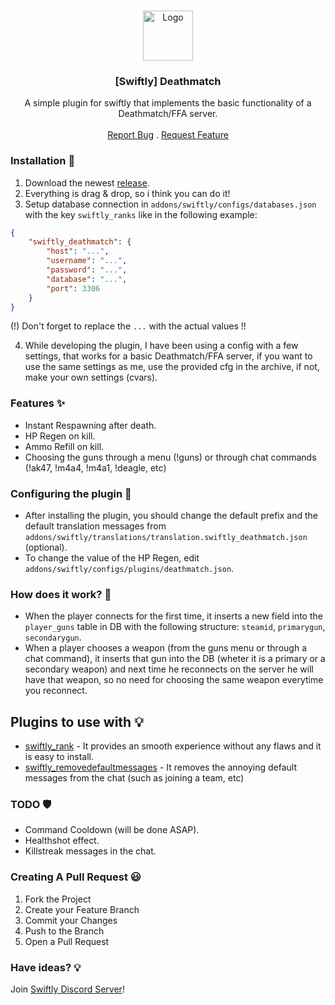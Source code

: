 <br/>
<p align="center">
  <a href="https://github.com/swiftly-solution/swiftly_rank">
    <img src="https://media.discordapp.net/attachments/979452783466000466/1168236894652469248/Swiftly_Logo.png?ex=6575f264&is=65637d64&hm=dd2834983bebeab98d7febd44bb3bd20e9aded13ecefac63cc990b222a9d9e9e&=&format=webp&quality=lossless&width=468&height=468" alt="Logo" width="80" height="80">
  </a>

  <h3 align="center">[Swiftly] Deathmatch</h3>

  <p align="center">
    A simple plugin for swiftly that implements the basic functionality of a Deathmatch/FFA server.
    <br/>
    <br/>
    <a href="https://github.com/swiftly-solution/swiftly_deathmatch/issues">Report Bug</a>
    .
    <a href="https://github.com/swiftly-solution/swiftly_deathmatch/issues">Request Feature</a>
  </p>
</p>


### Installation 👀

1. Download the newest [release](https://github.com/swiftly-solution/swiftly_deathmatch/releases).
2. Everything is drag & drop, so i think you can do it!
3. Setup database connection in `addons/swiftly/configs/databases.json` with the key `swiftly_ranks` like in the following example:
```json
{
    "swiftly_deathmatch": {
        "host": "...",
        "username": "...",
        "password": "...",
        "database": "...",
        "port": 3306
    }
}
```
(!) Don't forget to replace the `...` with the actual values !!

4. While developing the plugin, I have been using a config with a few settings, that works for a basic Deathmatch/FFA server, if you want to use the same settings as me, use the provided cfg in the archive, if not, make your own settings (cvars).

### Features ✨

* Instant Respawning after death.
* HP Regen on kill.
* Ammo Refill on kill.
* Choosing the guns through a menu (!guns) or through chat commands (!ak47, !m4a4, !m4a1, !deagle, etc)


### Configuring the plugin 🧐

* After installing the plugin, you should change the default prefix and the default translation messages from ``addons/swiftly/translations/translation.swiftly_deathmatch.json`` (optional).
* To change the value of the HP Regen, edit ``addons/swiftly/configs/plugins/deathmatch.json``.

### How does it work? 🤔

* When the player connects for the first time, it inserts a new field into the ``player_guns`` table in DB with the following structure: ``steamid``, ``primarygun``, ``secondarygun``.
* When a player chooses a weapon (from the guns menu or through a chat command), it inserts that gun into the DB (wheter it is a primary or a secondary weapon) and next time he reconnects on the server he will have that weapon, so no need for choosing the same weapon everytime you reconnect.

## Plugins to use with 💡

* [swiftly_rank](https://github.com/swiftly-solution/swiftly_rank) - It provides an smooth experience without any flaws and it is easy to install.
* [swiftly_removedefaultmessages](https://github.com/swiftly-solution/swiftly_removedefaultmessages) - It removes the annoying default messages from the chat (such as joining a team, etc)

### TODO 🛡️

* Command Cooldown (will be done ASAP).
* Healthshot effect.
* Killstreak messages in the chat.

### Creating A Pull Request 😃

1. Fork the Project
2. Create your Feature Branch
3. Commit your Changes
4. Push to the Branch
5. Open a Pull Request

### Have ideas? 💡
Join [Swiftly Discord Server](https://swiftlycs2.net/discord)!
